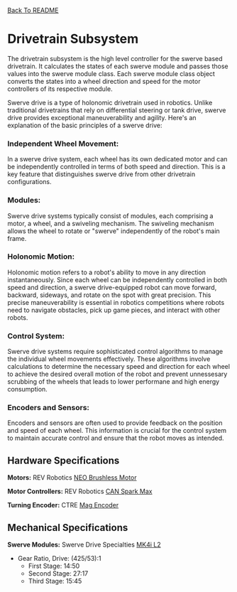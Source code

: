 <!-- Markdown language reference: https://www.markdownguide.org/basic-syntax/ -->
[Back To README](/README.md)

# Drivetrain Subsystem

The drivetrain subsystem is the high level controller for the swerve based drivetrain. It calculates the states of each swerve module and passes those values into the swerve module class. Each swerve module class object converts the states into a wheel direction and speed for the motor controllers of its respective module.

Swerve drive is a type of holonomic drivetrain used in robotics. Unlike traditional drivetrains that rely on differential steering or tank drive, swerve drive provides exceptional maneuverability and agility. Here's an explanation of the basic principles of a swerve drive:

### Independent Wheel Movement:

In a swerve drive system, each wheel has its own dedicated motor and can be independently controlled in terms of both speed and direction. This is a key feature that distinguishes swerve drive from other drivetrain configurations.

### Modules:

Swerve drive systems typically consist of modules, each comprising a motor, a wheel, and a swiveling mechanism. The swiveling mechanism allows the wheel to rotate or "swerve" independently of the robot's main frame.

### Holonomic Motion:

Holonomic motion refers to a robot's ability to move in any direction instantaneously. Since each wheel can be independently controlled in both speed and direction, a swerve drive-equipped robot can move forward, backward, sideways, and rotate on the spot with great precision. This precise maneuverability is essential in robotics competitions where robots need to navigate obstacles, pick up game pieces, and interact with other robots.

### Control System:

Swerve drive systems require sophisticated control algorithms to manage the individual wheel movements effectively. These algorithms involve calculations to determine the necessary speed and direction for each wheel to achieve the desired overall motion of the robot and prevent unnessesary scrubbing of the wheels that leads to lower performane and high energy consumption.

### Encoders and Sensors:

Encoders and sensors are often used to provide feedback on the position and speed of each wheel. This information is crucial for the control system to maintain accurate control and ensure that the robot moves as intended.

## Hardware Specifications

**Motors:** REV Robotics [NEO Brushless Motor](https://www.revrobotics.com/rev-21-1650/)

**Motor Controllers:** REV Robotics [CAN Spark Max](https://www.revrobotics.com/rev-11-2158/)

**Turning Encoder:** CTRE [Mag Encoder](https://store.ctr-electronics.com/srx-mag-encoder/)

## Mechanical Specifications

**Swerve Modules:** Swerve Drive Specialties [MK4i L2](https://www.swervedrivespecialties.com/products/mk4i-swerve-module?variant=39598777303153)

- Gear Ratio, Drive: (425/53):1
  - First Stage: 14:50
  - Second Stage: 27:17
  - Third Stage: 15:45
